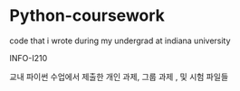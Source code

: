 # Python-coursework
code that i wrote during my undergrad at indiana university

INFO-I210

교내 파이썬 수업에서 제출한 개인 과제, 그룹 과제 , 및 시험 파일들
